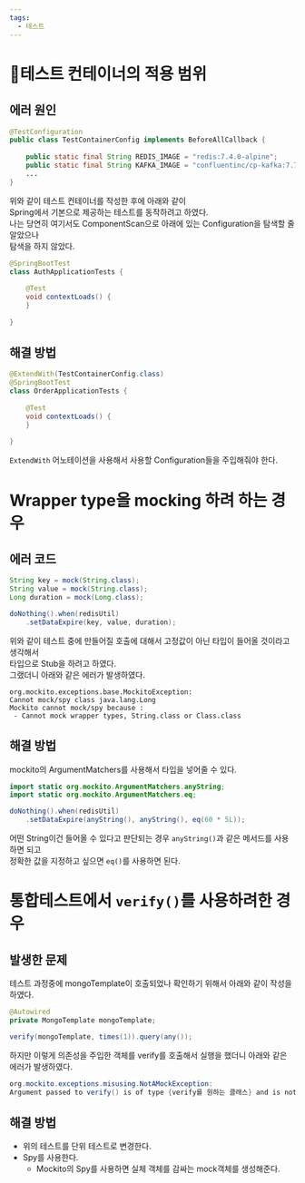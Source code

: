 ```yaml
---
tags:
  - 테스트
---
```

# 테스트 컨테이너의 적용 범위
## 에러 원인
```Java
@TestConfiguration  
public class TestContainerConfig implements BeforeAllCallback {  
  
    public static final String REDIS_IMAGE = "redis:7.4.0-alpine";  
    public static final String KAFKA_IMAGE = "confluentinc/cp-kafka:7.7.1.arm64";
    ...
}
```
위와 같이 테스트 컨테이너를 작성한 후에 아래와 같이    
Spring에서 기본으로 제공하는 테스트를 동작하려고 하였다.    
나는 당연히 여기서도 ComponentScan으로 아래에 있는  Configuration을 탐색할 줄 알았으나    
탐색을 하지 않았다.
```Java
@SpringBootTest  
class AuthApplicationTests {  
  
    @Test  
    void contextLoads() {  
    }  
  
}
```

## 해결 방법
```Java
@ExtendWith(TestContainerConfig.class)  
@SpringBootTest  
class OrderApplicationTests {  
  
    @Test  
    void contextLoads() {  
    }  
  
}
```
`ExtendWith` 어노테이션을 사용해서 사용할 Configuration들을 주입해줘야 한다.
# Wrapper type을 mocking 하려 하는 경우
## 에러 코드
```Java
String key = mock(String.class);  
String value = mock(String.class);  
Long duration = mock(Long.class);

doNothing().when(redisUtil)
	.setDataExpire(key, value, duration);
```
위와 같이 테스트 중에 만들어질 호출에 대해서 고정값이 아닌 타입이 들어올 것이라고 생각해서   
타입으로 Stub을 하려고 하였다.   
그랬더니 아래와 같은 에러가 발생하였다.
```text
org.mockito.exceptions.base.MockitoException: 
Cannot mock/spy class java.lang.Long
Mockito cannot mock/spy because :
 - Cannot mock wrapper types, String.class or Class.class
```
## 해결 방법
mockito의 ArgumentMatchers를 사용해서 타입을 넣어줄 수 있다.   
```Java
import static org.mockito.ArgumentMatchers.anyString;  
import static org.mockito.ArgumentMatchers.eq;

doNothing().when(redisUtil)
	.setDataExpire(anyString(), anyString(), eq(60 * 5L));
```
어떤 String이건 들어올 수 있다고 판단되는 경우 `anyString()`과 같은 메서드를 사용하면 되고   
정확한 값을 지정하고 싶으면 `eq()`를 사용하면 된다.
# 통합테스트에서 `verify()`를 사용하려한 경우
## 발생한 문제
테스트 과정중에 mongoTemplate이 호출되었나 확인하기 위해서 아래와 같이 작성을 하였다.    
```Java
@Autowired  
private MongoTemplate mongoTemplate;

verify(mongoTemplate, times(1)).query(any());

```
하지만 이렇게 의존성을 주입한 객체를 verify를 호출해서 실행을 했더니 아래와 같은 에러가 발생하였다.

```Java
org.mockito.exceptions.misusing.NotAMockException: 
Argument passed to verify() is of type {verify를 원하는 클래스} and is not a mock!
```
## 해결 방법
- 위의 테스트를 단위 테스트로 변경한다.
- Spy를 사용한다.
	- Mockito의 Spy를 사용하면 실체 객체를 감싸는 mock객체를 생성해준다.
